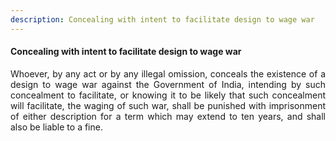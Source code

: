 ```yaml
---
description: Concealing with intent to facilitate design to wage war
---
```


#### Concealing with intent to facilitate design to wage war
<div style="text-align: justify">

Whoever, by any act or by any illegal omission, conceals the existence of a design to wage war against the Government of India, intending by such concealment to facilitate, or knowing it to be likely that such concealment will facilitate, the waging of such war, shall be punished with imprisonment of either description for a term which may extend to ten years, and shall also be liable to a fine.

</div>
